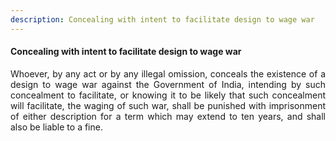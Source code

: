 ```yaml
---
description: Concealing with intent to facilitate design to wage war
---
```


#### Concealing with intent to facilitate design to wage war
<div style="text-align: justify">

Whoever, by any act or by any illegal omission, conceals the existence of a design to wage war against the Government of India, intending by such concealment to facilitate, or knowing it to be likely that such concealment will facilitate, the waging of such war, shall be punished with imprisonment of either description for a term which may extend to ten years, and shall also be liable to a fine.

</div>
